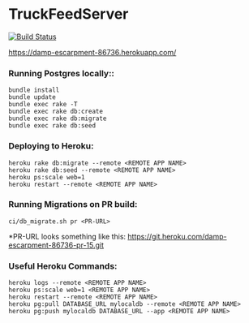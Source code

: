 # TruckFeedServer
[![Build Status](https://travis-ci.org/lovelejess/TruckFeedServer.svg?branch=master)](https://travis-ci.org/lovelejess/TruckFeedServer)

https://damp-escarpment-86736.herokuapp.com/

### Running Postgres locally::
```
bundle install
bundle update
bundle exec rake -T
bundle exec rake db:create
bundle exec rake db:migrate
bundle exec rake db:seed
```

### Deploying to Heroku:
```
heroku rake db:migrate --remote <REMOTE APP NAME>
heroku rake db:seed --remote <REMOTE APP NAME>
heroku ps:scale web=1
heroku restart --remote <REMOTE APP NAME>
```

### Running Migrations on PR build:
```
ci/db_migrate.sh pr <PR-URL>
```
 *PR-URL looks something like this: https://git.heroku.com/damp-escarpment-86736-pr-15.git

### Useful Heroku Commands:
```
heroku logs --remote <REMOTE APP NAME>
heroku ps:scale web=1 <REMOTE APP NAME>
heroku restart --remote <REMOTE APP NAME>
heroku pg:pull DATABASE_URL mylocaldb --remote <REMOTE APP NAME>
heroku pg:push mylocaldb DATABASE_URL --app <REMOTE APP NAME>
```
